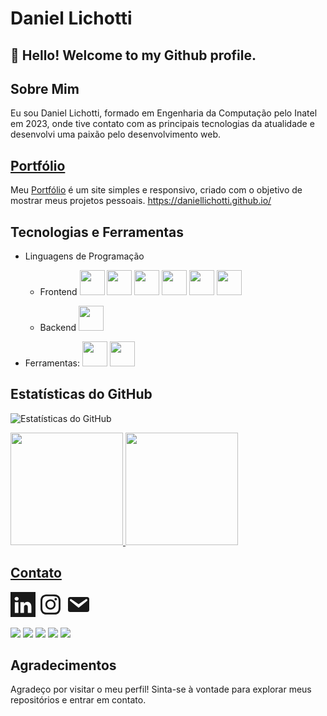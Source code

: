 # Daniel Lichotti

## 👋 Hello! Welcome to my Github profile.

## Sobre Mim

Eu sou Daniel Lichotti, formado em Engenharia da Computação pelo Inatel em 2023, onde tive contato com as principais tecnologias da atualidade e desenvolvi uma paixão pelo desenvolvimento web.

## [Portfólio](https://daniellichotti.github.io/)

Meu [Portfólio](https://daniellichotti.github.io/) é um site simples e responsivo, criado com o objetivo de mostrar meus projetos pessoais.
https://daniellichotti.github.io/

## Tecnologias e Ferramentas

-   Linguagens de Programação

    -   Frontend
        [<img src="https://cdn.jsdelivr.net/gh/devicons/devicon/icons/html5/html5-original.svg" width="40" height="40"/>](https://developer.mozilla.org/en-US/docs/Glossary/HTML5)
        [<img src="https://cdn.jsdelivr.net/gh/devicons/devicon/icons/css3/css3-original.svg" width="40" height="40" />](https://developer.mozilla.org/en-US/docs/Web/CSS)
        [<img src="https://cdn.jsdelivr.net/gh/devicons/devicon/icons/javascript/javascript-original.svg" width="40" height="40"/>](https://developer.mozilla.org/en-US/docs/Web/JavaScript)
        [<img src="https://cdn.jsdelivr.net/gh/devicons/devicon/icons/typescript/typescript-original.svg" width="40" height="40"/>](https://www.typescriptlang.org/)
        [<img src="https://cdn.jsdelivr.net/gh/devicons/devicon/icons/react/react-original-wordmark.svg"  width="40" height="40"/>](https://legacy.reactjs.org/)
        [<img src="https://cdn.jsdelivr.net/gh/devicons/devicon/icons/nodejs/nodejs-original-wordmark.svg" width="40" height="40"/>](https://nodejs.org/en)

    -   Backend
        [<img src="https://cdn.jsdelivr.net/gh/devicons/devicon/icons/python/python-original-wordmark.svg" width="40" height="40"/>](https://www.python.org/)

-   Ferramentas:
    [<img src="https://cdn.jsdelivr.net/gh/devicons/devicon/icons/git/git-original-wordmark.svg" width="40" height="40"/>](https://git-scm.com/)
    [<img src="https://cdn.jsdelivr.net/gh/devicons/devicon/icons/linux/linux-original.svg"  width="40" height="40"/>](https://www.google.com)

<!---

## Projetos Destacados

-   [Nome do Projeto]: Breve descrição do projeto e link para o repositório.
-   [Nome do Projeto]: Breve descrição do projeto e link para o repositório.
-   [Nome do Projeto]: Breve descrição do projeto e link para o repositório.
-->

## Estatísticas do GitHub

![Estatísticas do GitHub](https://github-readme-stats.vercel.app/api?username=daniellichotti&show_icons=true&theme=dark)


<div>
<a href="https://github.com/daniellichotti">
<img loading="lazy" height="180em" src="https://github-readme-stats.vercel.app/api/top-langs/?username=daniellichotti&layout=compact&langs_count=7&theme=dracula"/>
<img loading="lazy" height="180em" src="https://github-readme-stats.vercel.app/api?username=daniellichotti&show_icons=true&theme=dracula&include_all_commits=true&count_private=true"/>
</div>

## Contato

[<svg width="40" height="40" viewBox="0 0 1200 1200" xmlns="http://www.w3.org/2000/svg">
<path fill="currentColor" d="M0 0v1200h1200V0zm294.287 235.913c47.53.535 94.35 33.325 96.387 90.088c1.016 50.475-42.971 88.921-97.632 90.088h-1.318c-47.057-.543-93.012-34.156-95.142-90.088c.671-49.913 42.627-88.904 97.705-90.088M804.199 474.39c52.255.324 101.572 15.826 142.09 57.13c42.106 46.96 55.624 111.71 57.129 177.538v299.414H830.859V729.419c-.384-52.302-18.3-115.877-87.524-117.993c-40.571.432-69.18 24.007-88.77 63.428c-5.348 12.688-6.118 27.273-6.372 41.821v291.797H475.708c.66-145.877 1.567-291.743 1.245-437.622c0-41.438-.399-69.34-1.245-83.716h172.485v73.535c14.641-20.823 30.879-40.571 52.66-56.47c29.545-21.085 65.036-29.168 103.346-29.809m-597.436 12.744h172.485v521.338H206.763z"/>
</svg>](https://www.linkedin.com/in/daniel-lichotti-ba8131225/)
[<svg width="40" height="40" viewBox="0 0 20 20" xmlns="http://www.w3.org/2000/svg">
<path fill="currentColor" d="M12.7 10c0-1.5-1.2-2.7-2.7-2.7S7.3 8.5 7.3 10s1.2 2.7 2.7 2.7c1.5 0 2.7-1.2 2.7-2.7m1.4 0c0 2.3-1.8 4.1-4.1 4.1S5.9 12.3 5.9 10S7.7 5.9 10 5.9s4.1 1.8 4.1 4.1m1.1-4.3c0 .6-.4 1-1 1s-1-.4-1-1s.4-1 1-1s1 .5 1 1M10 3.4c-1.2 0-3.7-.1-4.7.3c-.7.3-1.3.9-1.5 1.6c-.4 1-.3 3.5-.3 4.7s-.1 3.7.3 4.7c.2.7.8 1.3 1.5 1.5c1 .4 3.6.3 4.7.3s3.7.1 4.7-.3c.7-.3 1.2-.8 1.5-1.5c.4-1.1.3-3.6.3-4.7s.1-3.7-.3-4.7c-.2-.7-.8-1.3-1.5-1.5c-1-.5-3.5-.4-4.7-.4m8 6.6v3.3c0 1.2-.4 2.4-1.3 3.4c-.9.9-2.1 1.3-3.4 1.3H6.7c-1.2 0-2.4-.4-3.4-1.3c-.8-.9-1.3-2.1-1.3-3.4V6.7c0-1.3.5-2.5 1.3-3.4C4.3 2.5 5.5 2 6.7 2h6.6c1.2 0 2.4.4 3.4 1.3c.8.9 1.3 2.1 1.3 3.4z"/>
</svg>](https://www.instagram.com/daniellichotti/)
[<svg  width="40" height="40" viewBox="0 0 20 20" xmlns="http://www.w3.org/2000/svg">
<path fill="currentColor" d="M3.87 4h13.25C18.37 4 19 4.59 19 5.79v8.42c0 1.19-.63 1.79-1.88 1.79H3.87c-1.25 0-1.88-.6-1.88-1.79V5.79c0-1.2.63-1.79 1.88-1.79m6.62 8.6l6.74-5.53c.24-.2.43-.66.13-1.07c-.29-.41-.82-.42-1.17-.17l-5.7 3.86L4.8 5.83c-.35-.25-.88-.24-1.17.17c-.3.41-.11.87.13 1.07z"/>
</svg>](mailto:danielclichotti@gmail.com)

<div>
<a href="https://www.youtube.com/seu-canal-youtube-aqui" target="_blank"><img loading="lazy" src="https://img.shields.io/badge/YouTube-FF0000?style=for-the-badge&logo=youtube&logoColor=white" target="_blank"></a>
<a href="https://instagram.com/seu-usuário-instagram-aqui" target="_blank"><img loading="lazy" src="https://img.shields.io/badge/-Instagram-%23E4405F?style=for-the-badge&logo=instagram&logoColor=white" target="_blank"></a>
<a href="https://www.twitch.tv/seu-usuário-aqui" target="_blank"><img loading="lazy" src="https://img.shields.io/badge/Twitch-9146FF?style=for-the-badge&logo=twitch&logoColor=white" target="_blank"></a>
<a href = "mailto:contato@seu-usuário-aqui"><img loading="lazy" src="https://img.shields.io/badge/Gmail-D14836?style=for-the-badge&logo=gmail&logoColor=white" target="_blank"></a>
<a href="https://www.linkedin.com/in/seu-usuário-linkedln-aqui" target="_blank"><img loading="lazy" src="https://img.shields.io/badge/-LinkedIn-%230077B5?style=for-the-badge&logo=linkedin&logoColor=white" target="_blank"></a>   
</div>

<!---
## Contribuições

-   [Nome do Projeto]: Link para o projeto e breve descrição da sua contribuição.
-   [Nome do Projeto]: Link para o projeto e breve descrição da sua contribuição.
-->

## Agradecimentos

Agradeço por visitar o meu perfil! Sinta-se à vontade para explorar meus repositórios e entrar em contato.
